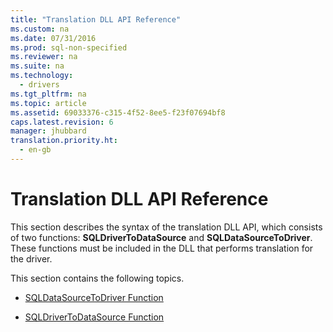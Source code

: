 ```yaml
---
title: "Translation DLL API Reference"
ms.custom: na
ms.date: 07/31/2016
ms.prod: sql-non-specified
ms.reviewer: na
ms.suite: na
ms.technology: 
  - drivers
ms.tgt_pltfrm: na
ms.topic: article
ms.assetid: 69033376-c315-4f52-8ee5-f23f07694bf8
caps.latest.revision: 6
manager: jhubbard
translation.priority.ht: 
  - en-gb
---
```

# Translation DLL API Reference
This section describes the syntax of the translation DLL API, which consists of two functions: **SQLDriverToDataSource** and **SQLDataSourceToDriver**. These functions must be included in the DLL that performs translation for the driver.  
  
 This section contains the following topics.  
  
-   [SQLDataSourceToDriver Function](../content/SQLDataSourceToDriver-Function.md)  
  
-   [SQLDriverToDataSource Function](../content/SQLDriverToDataSource-Function.md)